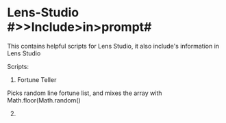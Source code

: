 # Lens-Studio #>>Include>in>prompt#

This contains helpful scripts for Lens Studio, it also include's information in Lens Studio


Scripts:
1. Fortune Teller

Picks random line fortune list, and mixes the array with Math.floor(Math.random()

2. 
